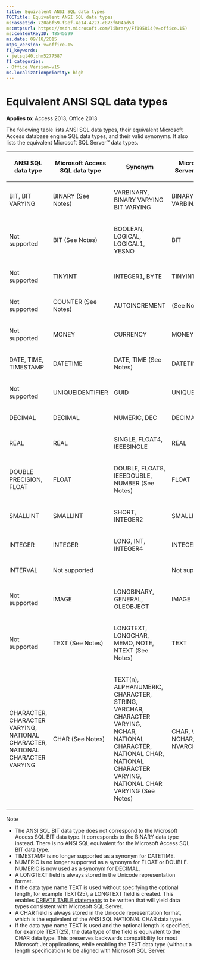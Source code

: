 ```yaml
---
title: Equivalent ANSI SQL data types
TOCTitle: Equivalent ANSI SQL data types
ms:assetid: 720abf59-f9ef-4e14-4223-c873f604ad58
ms:mtpsurl: https://msdn.microsoft.com/library/Ff195814(v=office.15)
ms:contentKeyID: 48545599
ms.date: 09/18/2015
mtps_version: v=office.15
f1_keywords:
- jetsql40.chm5277587
f1_categories:
- Office.Version=v15
ms.localizationpriority: high
---
```


# Equivalent ANSI SQL data types

**Applies to**: Access 2013, Office 2013

The following table lists ANSI SQL data types, their equivalent Microsoft Access database engine SQL data types, and their valid synonyms. It also lists the equivalent Microsoft SQL Server™ data types.

<table>
<colgroup>
<col style="width: 25%" />
<col style="width: 25%" />
<col style="width: 25%" />
<col style="width: 25%" />
</colgroup>
<thead>
<tr class="header">
<th><p>ANSI SQL data type</p></th>
<th><p>Microsoft Access SQL data type</p></th>
<th><p>Synonym</p></th>
<th><p>Microsoft SQL Server data type</p></th>
</tr>
</thead>
<tbody>
<tr class="odd">
<td><p>BIT, BIT VARYING</p></td>
<td><p>BINARY (See Notes)</p></td>
<td><p>VARBINARY, BINARY VARYING BIT VARYING</p></td>
<td><p>BINARY, VARBINARY</p></td>
</tr>
<tr class="even">
<td><p>Not supported</p></td>
<td><p>BIT (See Notes)</p></td>
<td><p>BOOLEAN, LOGICAL, LOGICAL1, YESNO</p></td>
<td><p>BIT</p></td>
</tr>
<tr class="odd">
<td><p>Not supported</p></td>
<td><p>TINYINT</p></td>
<td><p>INTEGER1, BYTE</p></td>
<td><p>TINYINT</p></td>
</tr>
<tr class="even">
<td><p>Not supported</p></td>
<td><p>COUNTER (See Notes)</p></td>
<td><p>AUTOINCREMENT</p></td>
<td><p>(See Notes)</p></td>
</tr>
<tr class="odd">
<td><p>Not supported</p></td>
<td><p>MONEY</p></td>
<td><p>CURRENCY</p></td>
<td><p>MONEY</p></td>
</tr>
<tr class="even">
<td><p>DATE, TIME, TIMESTAMP</p></td>
<td><p>DATETIME</p></td>
<td><p>DATE, TIME (See Notes)</p></td>
<td><p>DATETIME</p></td>
</tr>
<tr class="odd">
<td><p>Not supported</p></td>
<td><p>UNIQUEIDENTIFIER</p></td>
<td><p>GUID</p></td>
<td><p>UNIQUEIDENTIFIER</p></td>
</tr>
<tr class="even">
<td><p>DECIMAL</p></td>
<td><p>DECIMAL</p></td>
<td><p>NUMERIC, DEC</p></td>
<td><p>DECIMAL</p></td>
</tr>
<tr class="odd">
<td><p>REAL</p></td>
<td><p>REAL</p></td>
<td><p>SINGLE, FLOAT4, IEEESINGLE</p></td>
<td><p>REAL</p></td>
</tr>
<tr class="even">
<td><p>DOUBLE PRECISION, FLOAT</p></td>
<td><p>FLOAT</p></td>
<td><p>DOUBLE, FLOAT8, IEEEDOUBLE, NUMBER (See Notes)</p></td>
<td><p>FLOAT</p></td>
</tr>
<tr class="odd">
<td><p>SMALLINT</p></td>
<td><p>SMALLINT</p></td>
<td><p>SHORT, INTEGER2</p></td>
<td><p>SMALLINT</p></td>
</tr>
<tr class="even">
<td><p>INTEGER</p></td>
<td><p>INTEGER</p></td>
<td><p>LONG, INT, INTEGER4</p></td>
<td><p>INTEGER</p></td>
</tr>
<tr class="odd">
<td><p>INTERVAL</p></td>
<td><p>Not supported</p></td>
<td><p></p></td>
<td><p>Not supported</p></td>
</tr>
<tr class="even">
<td><p>Not supported</p></td>
<td><p>IMAGE</p></td>
<td><p>LONGBINARY, GENERAL, OLEOBJECT</p></td>
<td><p>IMAGE</p></td>
</tr>
<tr class="odd">
<td><p>Not supported</p></td>
<td><p>TEXT (See Notes)</p></td>
<td><p>LONGTEXT, LONGCHAR, MEMO, NOTE, NTEXT (See Notes)</p></td>
<td><p>TEXT</p></td>
</tr>
<tr class="even">
<td><p>CHARACTER, CHARACTER VARYING, NATIONAL CHARACTER, NATIONAL CHARACTER VARYING</p></td>
<td><p>CHAR (See Notes)</p></td>
<td><p>TEXT(n), ALPHANUMERIC, CHARACTER, STRING, VARCHAR, CHARACTER VARYING, NCHAR, NATIONAL CHARACTER, NATIONAL CHAR, NATIONAL CHARACTER VARYING, NATIONAL CHAR VARYING (See Notes)</p></td>
<td><p>CHAR, VARCHAR, NCHAR, NVARCHAR</p></td>
</tr>
</tbody>
</table>

> [!NOTE]
> - The ANSI SQL BIT data type does not correspond to the Microsoft Access SQL BIT data type. It corresponds to the BINARY data type instead. There is no ANSI SQL equivalent for the Microsoft Access SQL BIT data type.
> - TIMESTAMP is no longer supported as a synonym for DATETIME.
> - NUMERIC is no longer supported as a synonym for FLOAT or DOUBLE. NUMERIC is now used as a synonym for DECIMAL.
> - A LONGTEXT field is always stored in the Unicode representation format.
> - If the data type name TEXT is used without specifying the optional length, for example TEXT(25), a LONGTEXT field is created. This enables [CREATE TABLE statements](create-table-statement-microsoft-access-sql.md) to be written that will yield data types consistent with Microsoft SQL Server.
> - A CHAR field is always stored in the Unicode representation format, which is the equivalent of the ANSI SQL NATIONAL CHAR data type.
> - If the data type name TEXT is used and the optional length is specified, for example TEXT(25), the data type of the field is equivalent to the CHAR data type. This preserves backwards compatibility for most Microsoft Jet applications, while enabling the TEXT data type (without a length specification) to be aligned with Microsoft SQL Server.
